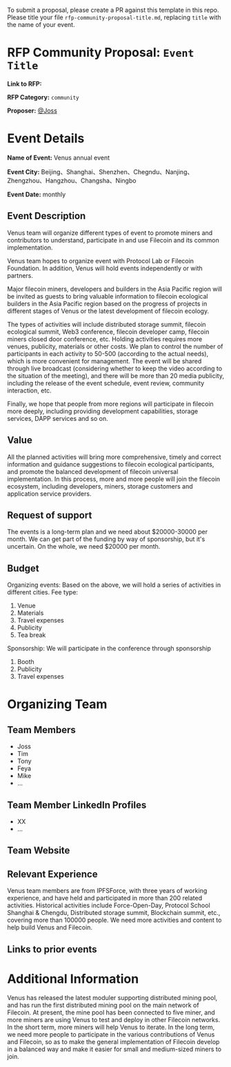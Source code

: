 To submit a proposal, please create a PR against this template in this repo. Please title your file `rfp-community-proposal-title.md`, replacing `title` with the name of your event.

# RFP Community Proposal: `Event Title`

**Link to RFP:** 

**RFP Category:** `community`

**Proposer:** [@Joss](https://github.com/Joss-Hua)

# Event Details

**Name of Event:** Venus annual event

**Event City:** Beijing、Shanghai、Shenzhen、Chegndu、Nanjing、Zhengzhou、Hangzhou、Changsha、Ningbo

**Event Date:** monthly

## Event Description

Venus team will organize different types of event to promote miners and contributors to understand, participate in and use Filecoin and its common implementation.

Venus team hopes to organize event with Protocol Lab or Filecoin Foundation. In addition, Venus will hold events independently or with partners.

Major filecoin miners, developers and builders in the Asia Pacific region will be invited as guests to bring valuable information to filecoin ecological builders in the Asia Pacific region based on the progress of projects in different stages of Venus or the latest development of filecoin ecology.

The types of activities will include distributed storage summit, filecoin ecological summit, Web3 conference, filecoin developer camp, filecoin miners closed door conference, etc. Holding activities requires more venues, publicity, materials or other costs. We plan to control the number of participants in each activity to 50-500 (according to the actual needs), which is more convenient for management. The event will be shared through live broadcast (considering whether to keep the video according to the situation of the meeting), and there will be more than 20 media publicity, including the release of the event schedule, event review, community interaction, etc.

Finally, we hope that people from more regions will participate in filecoin more deeply, including providing development capabilities, storage services, DAPP services and so on.

## Value

All the planned activities will bring more comprehensive, timely and correct information and guidance suggestions to filecoin ecological participants, and promote the balanced development of filecoin universal implementation. In this process, more and more people will join the filecoin ecosystem, including developers, miners, storage customers and application service providers.

## Request of support

The events is a long-term plan and we need about $20000-30000 per month. We can get part of the funding by way of sponsorship, but it's uncertain. On the whole, we need $20000 per month.

## Budget

Organizing events:
Based on the above, we will hold a series of activities in different cities. Fee type:

1. Venue
2. Materials
3. Travel expenses
4. Publicity
5. Tea break

Sponsorship:
We will participate in the conference through sponsorship

1. Booth
2. Publicity
3. Travel expenses

# Organizing Team

## Team Members

- Joss
- Tim
- Tony
- Feya
- Mike
- ...

## Team Member LinkedIn Profiles

- XX
- ...

## Team Website



## Relevant Experience

Venus team members are from IPFSForce, with three years of working experience, and have held and participated in more than 200 related activities. Historical activities include Force-Open-Day, Protocol School Shanghai & Chengdu, Distributed storage summit, Blockchain summit, etc., covering more than 100000 people. We need more activities and content to help build Venus and Filecoin.

## Links to prior events



# Additional Information

Venus has released the latest moduler supporting distributed mining pool, and has run the first distributed mining pool on the main network of Filecoin. At present, the mine pool has been connected to five miner, and more miners are using Venus to test and deploy in other Filecoin networks. In the short term, more miners will help Venus to iterate. In the long term, we need more people to participate in the various contributions of Venus and Filecoin, so as to make the general implementation of Filecoin develop in a balanced way and make it easier for small and medium-sized miners to join.
